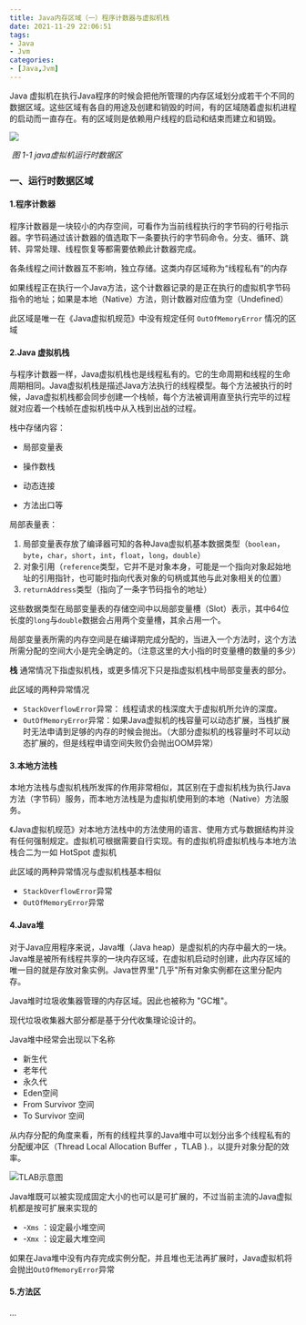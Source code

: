 ```yaml
---
title: Java内存区域（一）程序计数器与虚拟机栈
date: 2021-11-29 22:06:51
tags:
- Java
- Jvm
categories:
- [Java,Jvm]
---
```


Java 虚拟机在执行Java程序的时候会把他所管理的内存区域划分成若干个不同的数据区域。这些区域有各自的用途及创建和销毁的时间，有的区域随着虚拟机进程的启动而一直存在。有的区域则是依赖用户线程的启动和结束而建立和销毁。

![](https://cdn.jsdelivr.net/gh/Xiaomy749/metocs_pic/202111292221629.jpg)

​																												*图 1-1 java虚拟机运行时数据区*

### 一、运行时数据区域

#### 1.程序计数器

程序计数器是一块较小的内存空间，可看作为当前线程执行的字节码的行号指示器。字节码通过该计数器的值选取下一条要执行的字节码命令。分支、循环、跳转、异常处理、线程恢复等都需要依赖此计数器完成。

各条线程之间计数器互不影响，独立存储。这类内存区域称为“线程私有”的内存

如果线程正在执行一个Java方法，这个计数器记录的是正在执行的虚拟机字节码指令的地址；如果是本地（Native）方法，则计数器对应值为空（Undefined）

此区域是唯一在《Java虚拟机规范》中没有规定任何 `OutOfMemoryError` 情况的区域

#### 2.Java 虚拟机栈

与程序计数器一样，Java虚拟机栈也是线程私有的。它的生命周期和线程的生命周期相同。Java虚拟机栈是描述Java方法执行的线程模型。每个方法被执行的时候，Java虚拟机栈都会同步创建一个栈帧，每个方法被调用直至执行完毕的过程就对应着一个栈帧在虚拟机栈中从入栈到出战的过程。

栈中存储内容：

- 局部变量表

- 操作数栈

- 动态连接

- 方法出口等

  

局部表量表：

1. 局部变量表存放了编译器可知的各种Java虚拟机基本数据类型（`boolean`，`byte`，`char`，`short`，`int`，`float`，`long`，`double`）
2. 对象引用（`reference`类型，它并不是对象本身，可能是一个指向对象起始地址的引用指针，也可能时指向代表对象的句柄或其他与此对象相关的位置）
3. `returnAddress`类型（指向了一条字节码指令的地址）

这些数据类型在局部变量表的存储空间中以局部变量槽（Slot）表示，其中64位长度的`long`与`double`数据会占用两个变量槽，其余占用一个。

局部变量表所需的内存空间是在编译期完成分配的，当进入一个方法时，这个方法所需分配的空间大小是完全确定的。（注意这里的大小指的时变量槽的数量的多少）

**栈** 通常情况下指虚拟机栈，或更多情况下只是指虚拟机栈中局部变量表的部分。

此区域的两种异常情况

- `StackOverflowError`异常： 线程请求的栈深度大于虚拟机所允许的深度。
- `OutOfMemoryError`异常：如果Java虚拟机的栈容量可以动态扩展，当栈扩展时无法申请到足够的内存的时候会抛出。（大部分虚拟机的栈容量时不可以动态扩展的，但是线程申请空间失败仍会抛出OOM异常）

#### 3.本地方法栈

本地方法栈与虚拟机栈所发挥的作用非常相似，其区别在于虚拟机栈为执行Java方法（字节码）服务，而本地方法栈是为虚拟机使用到的本地（Native）方法服务。

《Java虚拟机规范》对本地方法栈中的方法使用的语言、使用方式与数据结构并没有任何强制规定。虚拟机可根据需要自行实现。有的虚拟机将虚拟机栈与本地方法栈合二为一如 HotSpot 虚拟机

此区域的两种异常情况与虚拟机栈基本相似

- `StackOverflowError`异常
- `OutOfMemoryError`异常

#### 4.Java堆

对于Java应用程序来说，Java堆（Java heap）是虚拟机的内存中最大的一块。Java堆是被所有线程共享的一块内存区域，在虚拟机启动时创建，此内存区域的唯一目的就是存放对象实例。Java世界里"几乎"所有对象实例都在这里分配内存。

Java堆时垃圾收集器管理的内存区域。因此也被称为 "GC堆"。

现代垃圾收集器大部分都是基于分代收集理论设计的。

Java堆中经常会出现以下名称

- 新生代
- 老年代
- 永久代 
- Eden空间
- From Survivor 空间
- To Survivor 空间

从内存分配的角度来看，所有的线程共享的Java堆中可以划分出多个线程私有的分配缓冲区（Thread Local Allocation Buffer ，TLAB ).，以提升对象分配的效率。

![TLAB示意图](https://cdn.jsdelivr.net/gh/Xiaomy749/metocs_pic/202112012024611.jpg)

Java堆既可以被实现成固定大小的也可以是可扩展的，不过当前主流的Java虚拟机都是按可扩展来实现的

- -`Xms` ：设定最小堆空间
- -`Xmx` ：设定最大堆空间

如果在Java堆中没有内存完成实例分配，并且堆也无法再扩展时，Java虚拟机将会抛出`OutOfMemoryError`异常 

#### 5.方法区

...
